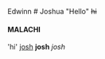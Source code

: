   Edwinn # Joshua
  "Hello"
  ~~hi~~
  #### MALACHI
  'hi'
  [josh](https://m.media-amazon.com/images/M/MV5BMTgwNTY2OTI3MF5BMl5BanBnXkFtZTcwNDc1MTg4Nw@@._V1_SX300_.jpg)
  **josh**
  *josh*
